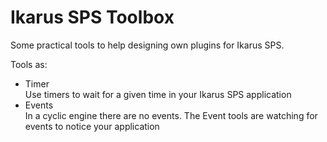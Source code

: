 # Ikarus SPS Toolbox
Some practical tools to help designing own plugins for Ikarus SPS.

Tools as:

- Timer  
  Use timers to wait for a given time in your Ikarus SPS application
- Events  
  In a cyclic engine there are no events. The Event tools are watching for events to notice your application